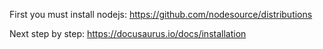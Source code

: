 
First you must install nodejs:
https://github.com/nodesource/distributions

Next step by step:
https://docusaurus.io/docs/installation

